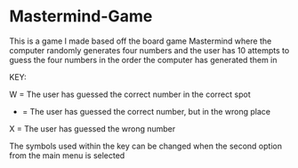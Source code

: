 # Mastermind-Game
This is a game I made based off the board game Mastermind where the computer randomly generates four numbers and the user has 10 attempts 
to guess the four numbers in the order the computer has generated them in


KEY:

W = The user has guessed the correct number in the correct spot

* = The user has guessed the correct number, but in the wrong place

X = The user has guessed the wrong number


The symbols used within the key can be changed when the second option from the main menu is selected
